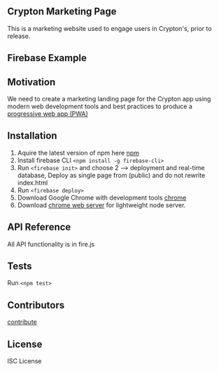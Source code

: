 ## Crypton Marketing Page

This is a marketing website used to engage users in Crypton's, prior to release.

## Firebase Example



## Motivation

We need to create a marketing landing page for the Crypton app using modern web development tools and best practices to produce a
[progressive web app (PWA)](https://developers.google.com/web/progressive-web-apps/)

## Installation

1.  Aquire the latest version of npm here [npm](https://www.npmjs.com/get-npm)
2.  Install firebase CLI `<npm install -g firebase-cli>`
3.  Run `<firebase init>` and choose 2 --> deployment and real-time database, Deploy as single page from (public) and do not rewrite index.html
4.  Run `<firebase deploy>`
5.  Download Google Chrome with development tools [chrome](https://www.google.com/chrome/browser/desktop/index.html)
6.  Download [chrome web server](https://chrome.google.com/webstore/detail/web-server-for-chrome) for lightweight node server.

## API Reference

All API functionality is in fire.js

## Tests

Run `<npm test>`

## Contributors

[contribute](https://github.com/majickdave/cryptonNode)

## License

ISC License

